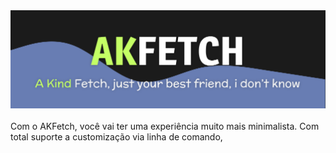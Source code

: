 <div align='center'>
<img src='assets/img/AKFETCH.png' alt='Akfetch Logo'>
</div>
<br>
Com o AKFetch, você vai ter uma experiência muito mais minimalista. Com total suporte a customização via linha de comando, 

